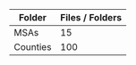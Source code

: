 | Folder   |   Files / Folders |
|----------|-------------------|
| MSAs     |                15 |
| Counties |               100 |